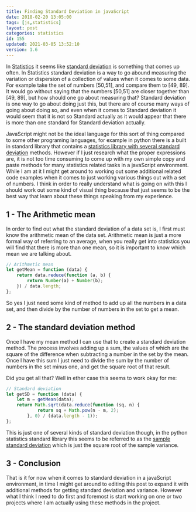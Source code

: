 ```yaml
---
title: Finding Standard Deviation in javaScript
date: 2018-02-20 13:05:00
tags: [js,statistics]
layout: post
categories: statistics
id: 155
updated: 2021-03-05 13:52:10
version: 1.6
---
```


In [Statistics](https://en.wikipedia.org/wiki/Statistics) it seems like [standard deviation](https://en.wikipedia.org/wiki/Standard_deviation) is something that comes up often. In Statistics standard deviation is a way to go abound measuring the variation or dispersion of a collection of values when it comes to some data. For example take the set of numbers \[50,51\], and compare them to \[49, 89\]. It would go without saying that the numbers \[50,51\] are closer together than \[49, 89\], but how should one go about measuring that? Standard deviation is one way to go about doing just this, but there are of course many ways of going about doing so, and even when it comes to Standard deviation it would seem that it is not so Standard actually as it would appear that there is more than one standard for Standard deviation actually.

JavaScript might not be the ideal language for this sort of thing compared to some other programing languages, for example in python there is a built in standard library that contains a [statistics library with several standard deviation](/2021/02/26/python-standard-library-statistics/) methods. However if I just research what the proper expressions are, it is not too time consuming to come up with my own simple copy and paste methods for many statistics related tasks in a javaScript environment. While I am at it I might get around to working out some additional related code examples when it comes to just working various things out with a set of numbers. I think in order to really understand what is going on with this I should work out some kind of visual thing because that just  seems to be the best way that learn about these things speaking from my experience.

<!-- more -->

## 1 - The Arithmetic mean

In order to find out what the standard deviation of a data set is, I first must know the arithmetic mean of the data set. Arithmetic mean is just a more formal way of referring to an average, when you really get into statistics you will find that there is more than one mean, so it is important to know which mean we are talking about.

```js
// Arithmetic mean
let getMean = function (data) {
    return data.reduce(function (a, b) {
        return Number(a) + Number(b);
    }) / data.length;
};
```

So yes I just need some kind of method to add up all the numbers in a data set, and then divide by the number of numbers in the set to get a mean.
 
## 2 - The standard deviation method
 
Once I have my mean method I can use that to create a standard deviation method. The process involves adding up a sum, the values of which are the square of the difference when subtracting a number in the set by the mean. Once I have this sum I just need to divide the sum by the number of numbers in the set minus one, and get the square root of that result.

Did you get all that? Well in ether case this seems to work okay for me:
 
```js
// Standard deviation
let getSD = function (data) {
    let m = getMean(data);
    return Math.sqrt(data.reduce(function (sq, n) {
            return sq + Math.pow(n - m, 2);
        }, 0) / (data.length - 1));
};
```

This is just one of several kinds of standard deviation though, in the python statistics standard library this seems to be referred to as the [sample standard deviation](https://docs.python.org/3.7/library/statistics.html#statistics.stdev) which is just the square root of the sample variance.

## 3 - Conclusion

That is it for now when it comes to standard deviation in a javaScript environment, in time I might get around to editing this post to expand it with additional methods for getting standard deviation and variance. However what I think I need to do first and foremost is start working on one or two projects where I am actually using these methods in the project.
